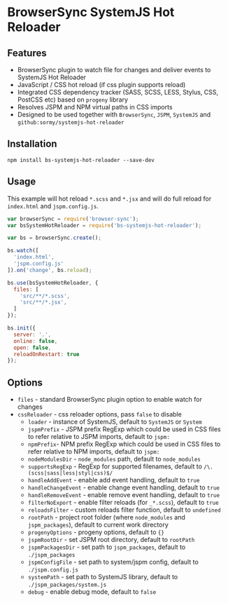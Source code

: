 # BrowserSync SystemJS Hot Reloader #

## Features ##

* BrowserSync plugin to watch file for changes and deliver events to
  SystemJS Hot Reloader
* JavaScript / CSS hot reload (if css plugin supports reload)
* Integrated CSS dependency tracker (SASS, SCSS, LESS, Stylus, CSS, PostCSS etc)
  based on `progeny` library
* Resolves JSPM and NPM virtual paths in CSS imports
* Designed to be used together with `BrowserSync`, `JSPM`, `SystemJS` and
  `github:sormy/systemjs-hot-reloader`

## Installation ##

```shell
npm install bs-systemjs-hot-reloader --save-dev
```

## Usage ##

This example will hot reload `*.scss` and `*.jsx` and will do full reload for
`index.html` and `jspm.config.js`.

```javascript
var browserSync = require('browser-sync');
var bsSystemHotReloader = require('bs-systemjs-hot-reloader');

var bs = browserSync.create();

bs.watch([
  'index.html',
  'jspm.config.js'
]).on('change', bs.reload);

bs.use(bsSystemHotReloader, {
  files: [
    'src/**/*.scss',
    'src/**/*.jsx',
  ]
});

bs.init({
  server: '.',
  online: false,
  open: false,
  reloadOnRestart: true
});
```

## Options ##

* `files` - standard BrowserSync plugin option to enable watch for changes
* `cssReloader` - css reloader options, pass `false` to disable
  * `loader` - instance of SystemJS, default to `SystemJS` or `System`
  * `jspmPrefix` - JSPM prefix RegExp which could be used in CSS files to refer
    relative to JSPM imports, default to `jspm:`
  * `npmPrefix`- NPM prefix RegExp which could be used in CSS files to refer
    relative to NPM imports, default to `jspm:`
  * `nodeModulesDir` - `node_modules` path, default to `node_modules`
  * `supportsRegExp` - RegExp for supported filenames, default to
    `/\.(scss|sass|less|styl|css)$/`
  * `handleAddEvent` - enable add event handling, default to `true`
  * `handleChangeEvent` - enable change event handling, default to `true`
  * `handleRemoveEvent` - enable remove event handling, default to `true`
  * `filterNoExport` - enable filter reloads (for `_*.scss`), default to `true`
  * `reloadsFilter` - custom reloads filter function, default to `undefined`
  * `rootPath` - project root folder (where `node_modules` and `jspm_packages`),
    default to current work directory
  * `progenyOptions` - progeny options, default to `{}`
  * `jspmRootDir` - set JSPM root directory, default to `rootPath`
  * `jspmPackagesDir` - set path to `jspm_packages`, default to `./jspm_packages`
  * `jspmConfigFile` - set path to system/jspm config, default to `./jspm.config.js`
  * `systemPath` - set path to SystemJS library, default to
    `./jspm_packages/system.js`
  * `debug` - enable debug mode, default to `false`
